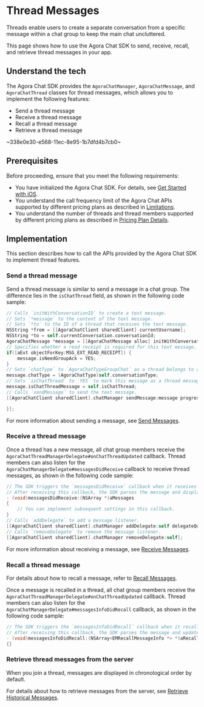 # Thread Messages

Threads enable users to create a separate conversation from a specific message within a chat group to keep the main chat uncluttered.

This page shows how to use the Agora Chat SDK to send, receive, recall, and retrieve thread messages in your app.

## Understand the tech

The Agora Chat SDK provides the `AgoraChatManager`, `AgoraChatMessage`, and `AgoraChatThread` classes for thread messages, which allows you to implement the following features:

- Send a thread message
- Receive a thread message
- Recall a thread message
- Retrieve a thread message

~338e0e30-e568-11ec-8e95-1b7dfd4b7cb0~

## Prerequisites

Before proceeding, ensure that you meet the following requirements:

- You have initialized the Agora Chat SDK. For details, see [Get Started with iOS](./agora_chat_get_started_ios?platform=ios).
- You understand the call frequency limit of the Agora Chat APIs supported by different pricing plans as described in [Limitations](./agora_chat_limitation?platform=ios).
- You understand the number of threads and thread members supported by different pricing plans as described in [Pricing Plan Details](./agora_chat_plan?platform=ios).

## Implementation

This section describes how to call the APIs provided by the Agora Chat SDK to implement thread features.

### Send a thread message

Send a thread message is similar to send a message in a chat group. The difference lies in the `isChatThread` field, as shown in the following code sample:

```ObjectiveC
// Calls `initWithConversationID` to create a text message. 
// Sets `*message` to the content of the text message.
// Sets `*to` to the ID of a thread that receives the text message.
NSString *from = [[AgoraChatClient sharedClient] currentUsername];
NSString *to = self.currentConversation.conversationId;
AgoraChatMessage *message = [[AgoraChatMessage alloc] initWithConversationID:to from:from to:to body:aBody ext:aExt];
// Specifies whether a read receipt is required for this text message.
if([aExt objectForKey:MSG_EXT_READ_RECEIPT]) {
    message.isNeedGroupAck = YES;
}
// Sets `chatType` to `AgoraChatTypeGroupChat` as a thread belongs to a chat group.
message.chatType = (AgoraChatType)self.conversationType;
// Sets `isChatThread` to `YES` to mark this message as a thread message.
message.isChatThreadMessage = self.isChatThread;
// Calls `sendMessage` to send the text message.
[[AgoraChatClient sharedClient].chatManager sendMessage:message progress:nil completion:^(AgoraChatMessage *message, AgoraChatError *error) {

}];
```

For more information about sending a message, see [Send Messages](./agora_chat_message_ios?platform=iOS#send-and-receive-messages).


### Receive a thread message

Once a thread has a new message, all chat group members receive the `AgoraChatThreadManagerDelegate#onChatThreadUpdated` callback. Thread members can also listen for the `AgoraChatManagerDelegate#messagesDidReceive` callback to receive thread messages, as shown in the following code sample:

```ObjectiveC
// The SDK triggers the `messagesDidReceive` callback when it receives a message.
// After receiving this callback, the SDK parses the message and displays it.
- (void)messagesDidReceive:(NSArray *)aMessages
{
    // You can implement subsequent settings in this callback.
}
// Calls `addDelegate` to add a message listener.
[[AgoraChatClient sharedClient].chatManager addDelegate:self delegateQueue:nil];
// Calls `removeDelegate` to remove the message listener.
[[AgoraChatClient sharedClient].chatManager removeDelegate:self];
```

For more information about receiving a message, see [Receive Messages](./agora_chat_message_ios?platform=iOS#send-and-receive-messages).


### Recall a thread message

For details about how to recall a message, refer to [Recall Messages](./agora_chat_message_ios?platform=iOS#recall-messages).

Once a message is recalled in a thread, all chat group members receive the `AgoraChatThreadManagerDelegate#onChatThreadUpdated` callback. Thread members can also listen for the `AgoraChatManagerDelegate#messagesInfoDidRecall` callback, as shown in the following code sample:

```ObjectiveC
// The SDK triggers the `messagesInfoDidRecall` callback when it recalls a message.
// After receiving this callback, the SDK parses the message and updates its display.
- (void)messagesInfoDidRecall:(NSArray<EMRecallMessageInfo *> *)aRecallMessagesInfo
{}
```

### Retrieve thread messages from the server

When you join a thread, messages are displayed in chronological order by default.

For details about how to retrieve messages from the server, see [Retrieve Historical Messages](./agora_chat_message_ios?platform=iOS#retrieve-historical-messages-from-the-server).
